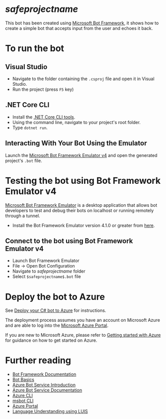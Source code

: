 ﻿# $safeprojectname$

This bot has been created using [Microsoft Bot Framework][1], it shows how to create a simple bot that accepts input from the user and echoes it back.

# To run the bot

## Visual Studio
* Navigate to the folder containing the `.csproj` file and open it in Visual Studio.
* Run the project (press `F5` key)

## .NET Core CLI
* Install the [.NET Core CLI tools][2].
* Using the command line, navigate to your project's root folder.
* Type `dotnet run`.

## Interacting With Your Bot Using the Emulator
Launch the [Microsoft Bot Framework Emulator v4][3] and open the generated project's `.bot` file.

# Testing the bot using Bot Framework Emulator **v4**
[Microsoft Bot Framework Emulator][3] is a desktop application that allows bot developers to test and debug their bots on localhost or running remotely through a tunnel.

* Install the Bot Framework Emulator version 4.1.0 or greater from [here][4].

## Connect to the bot using Bot Framework Emulator **v4**
* Launch Bot Framework Emulator
* File -> Open Bot Configuration
* Navigate to $safeprojectname$ folder
* Select `$safeprojectname$.bot` file

# Deploy the bot to Azure
See [Deploy your C# bot to Azure][5] for instructions.

The deployment process assumes you have an account on Microsoft Azure and are able to log into the [Microsoft Azure Portal][6].

If you are new to Microsoft Azure, please refer to [Getting started with Azure][7] for guidance on how to get started on Azure.

# Further reading
* [Bot Framework Documentation][8]
* [Bot Basics][9]
* [Azure Bot Service Introduction][10]
* [Azure Bot Service Documentation][11]
* [Azure CLI][12]
* [msbot CLI][13]
* [Azure Portal][14]
* [Language Understanding using LUIS][15]

[1]: https://dev.botframework.com
[2]: https://docs.microsoft.com/en-us/dotnet/core/tools/?tabs=netcore2x
[3]: https://github.com/microsoft/botframework-emulator
[4]: https://github.com/Microsoft/BotFramework-Emulator/releases
[5]: https://docs.microsoft.com/en-us/azure/bot-service/bot-builder-howto-deploy-azure?view=azure-bot-service-4.0
[6]: https://portal.azure.com
[7]: https://azure.microsoft.com/get-started/
[8]: https://docs.botframework.com
[9]: https://docs.microsoft.com/en-us/azure/bot-service/bot-builder-basics?view=azure-bot-service-4.0
[10]: https://docs.microsoft.com/en-us/azure/bot-service/bot-service-overview-introduction?view=azure-bot-service-4.0
[11]: https://docs.microsoft.com/en-us/azure/bot-service/?view=azure-bot-service-4.0
[12]: https://docs.microsoft.com/en-us/cli/azure/?view=azure-cli-latest
[13]: https://github.com/Microsoft/botbuilder-tools/tree/master/packages/MSBot
[14]: https://portal.azure.com
[15]: https://luis.ai

[50]: https://visualstudio.microsoft.com/downloads/
[51]: https://azure.microsoft.com/en-us/free/
[52]: https://docs.microsoft.com/en-us/powershell/azure/overview?
